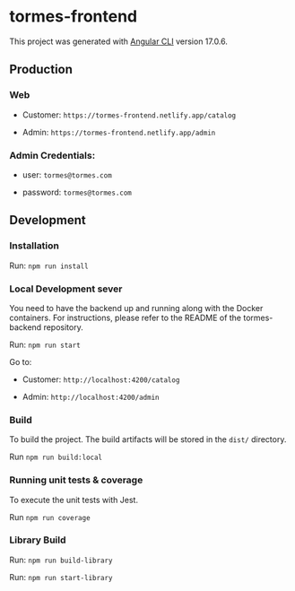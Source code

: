# tormes-frontend

This project was generated with [Angular CLI](https://github.com/angular/angular-cli) version 17.0.6.


## Production

### Web

- Customer: `https://tormes-frontend.netlify.app/catalog`

- Admin: `https://tormes-frontend.netlify.app/admin`


### Admin Credentials:

- user: `tormes@tormes.com`

- password: `tormes@tormes.com`



## Development

### Installation

Run: `npm run install`

### Local Development sever
You need to have the backend up and running along with the Docker containers. For instructions, please refer to the README of the tormes-backend repository.

Run: `npm run start`

Go to: 

- Customer: `http://localhost:4200/catalog`

- Admin: `http://localhost:4200/admin`

### Build
To build the project. The build artifacts will be stored in the `dist/` directory.

Run `npm run build:local` 

### Running unit tests & coverage
To execute the unit tests with Jest.

Run `npm run coverage` 

### Library Build

Run: `npm run build-library`

Run: `npm run start-library`
